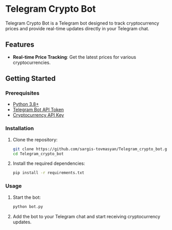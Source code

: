 # Telegram Crypto Bot

Telegram Crypto Bot is a Telegram bot designed to track cryptocurrency prices and provide real-time updates directly in your Telegram chat.

## Features

- **Real-time Price Tracking**: Get the latest prices for various cryptocurrencies.

## Getting Started

### Prerequisites

- [Python 3.8+](https://www.python.org/downloads/)
- [Telegram Bot API Token](https://core.telegram.org/bots#botfather)
- [Cryptocurrency API Key](https://pypi.org/project/cryptocompare/0.2/)

### Installation

1. Clone the repository:
    ```sh
    git clone https://github.com/sargis-tovmasyan/Telegram_crypto_bot.git
    cd Telegram_crypto_bot
    ```

2. Install the required dependencies:
    ```sh
    pip install -r requirements.txt
    ```

### Usage

1. Start the bot:
    ```sh
    python bot.py
    ```

2. Add the bot to your Telegram chat and start receiving cryptocurrency updates.
